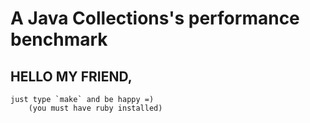 A Java Collections's performance benchmark
==========================================


HELLO MY FRIEND,
----------------

	just type `make` and be happy =)
		(you must have ruby installed)
